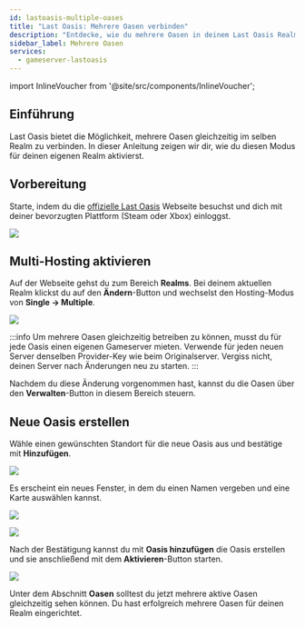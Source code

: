 ```yaml
---
id: lastoasis-multiple-oases
title: "Last Oasis: Mehrere Oasen verbinden"
description: "Entdecke, wie du mehrere Oasen in deinem Last Oasis Realm einrichtest und verwaltest für ein besseres Spielerlebnis → Jetzt mehr erfahren"
sidebar_label: Mehrere Oasen
services:
  - gameserver-lastoasis
---
```


import InlineVoucher from '@site/src/components/InlineVoucher';

## Einführung
Last Oasis bietet die Möglichkeit, mehrere Oasen gleichzeitig im selben Realm zu verbinden. In dieser Anleitung zeigen wir dir, wie du diesen Modus für deinen eigenen Realm aktivierst.

<InlineVoucher />

## Vorbereitung
Starte, indem du die [offizielle Last Oasis](https://myrealm.lastoasis.gg/) Webseite besuchst und dich mit deiner bevorzugten Plattform (Steam oder Xbox) einloggst.

![](https://screensaver01.zap-hosting.com/index.php/s/d6xZsqYbEF9jSj8/preview)

## Multi-Hosting aktivieren
Auf der Webseite gehst du zum Bereich **Realms**. Bei deinem aktuellen Realm klickst du auf den **Ändern**-Button und wechselst den Hosting-Modus von **Single -> Multiple**.

![](https://github.com/zaphosting/docs/assets/42719082/9f06547a-f23f-4542-bcd7-e69d0bbfbf19)

:::info
Um mehrere Oasen gleichzeitig betreiben zu können, musst du für jede Oasis einen eigenen Gameserver mieten. Verwende für jeden neuen Server denselben Provider-Key wie beim Originalserver. Vergiss nicht, deinen Server nach Änderungen neu zu starten.
:::

Nachdem du diese Änderung vorgenommen hast, kannst du die Oasen über den **Verwalten**-Button in diesem Bereich steuern.

## Neue Oasis erstellen
Wähle einen gewünschten Standort für die neue Oasis aus und bestätige mit **Hinzufügen**.

![](https://screensaver01.zap-hosting.com/index.php/s/A2GLkeBWaBQr6m9/preview)

Es erscheint ein neues Fenster, in dem du einen Namen vergeben und eine Karte auswählen kannst.

![](https://screensaver01.zap-hosting.com/index.php/s/6SkCFyAzooKwQAA/preview)

![](https://screensaver01.zap-hosting.com/index.php/s/CBFHBq8TxAxogk9/preview)

Nach der Bestätigung kannst du mit **Oasis hinzufügen** die Oasis erstellen und sie anschließend mit dem **Aktivieren**-Button starten.

![](https://screensaver01.zap-hosting.com/index.php/s/yoeHTdeAeXneC2q/preview)

Unter dem Abschnitt **Oasen** solltest du jetzt mehrere aktive Oasen gleichzeitig sehen können. Du hast erfolgreich mehrere Oasen für deinen Realm eingerichtet.

<InlineVoucher />